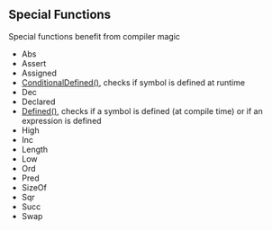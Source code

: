 ## Special Functions ##

Special functions benefit from compiler magic

  * Abs
  * Assert
  * Assigned
  * [ConditionalDefined()](SpecialConditionalDefined.md), checks if symbol is defined at runtime
  * Dec
  * Declared
  * [Defined()](SpecialDefined.md), checks if a symbol is defined (at compile time) or if an expression is defined
  * High
  * Inc
  * Length
  * Low
  * Ord
  * Pred
  * SizeOf
  * Sqr
  * Succ
  * Swap